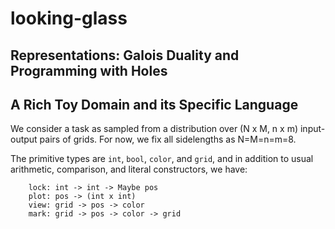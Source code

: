[//]: # (author: samtenka)
[//]: # (change: 2020-02-11)
[//]: # (create: 2020-02-11)
[//]: # (descrp: top-level documentation for Looking Glass, a program inductor
                 based on syntax-semantics duality and intended for tasks as 
                 conceptually rich and core-cognitively grounded as ARC)
[//]: # (to use: Open and read this document in a web browser.)

# looking-glass

## Representations: Galois Duality and Programming with Holes

## A Rich Toy Domain and its Specific Language

We consider a task as sampled from a distribution over (N x M, n x m)
input-output pairs of grids.  For now, we fix all sidelengths as
N=M=n=m=8.

The primitive types are `int`, `bool`, `color`, and `grid`, and in addition to
usual arithmetic, comparison, and literal constructors, we have: 

        lock: int -> int -> Maybe pos 
        plot: pos -> (int x int)
        view: grid -> pos -> color
        mark: grid -> pos -> color -> grid 

